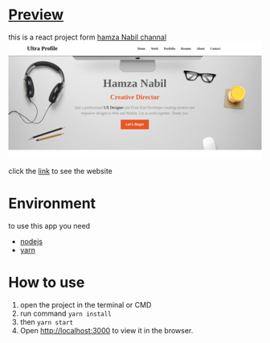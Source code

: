# [Preview](https://khali70.github.io/react-templat/)

this is a react project form [hamza Nabil channal](https://www.youtube.com/channel/UCq_xgufsy1KrGsmJq7mFH-g)
[![preview img](./preview.png)](https://khali70.github.io/react-templat/)

click the [link](https://khali70.github.io/react-templat/) to see the website

# Environment

to use this app you need

- [nodejs](https://nodejs.org/)
- [yarn](https://yarnpkg.com/lang/en/docs/install/)

# How to use

1. open the project in the terminal or CMD
2. run command `yarn install`
3. then `yarn start`
4. Open [http://localhost:3000](http://localhost:3000) to view it in the browser.
